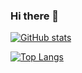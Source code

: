 ### Hi there 👋

[![GitHub stats](https://github-readme-stats.vercel.app/api?username=skeptycal&count_private=true&show_icons=true&theme=nightowl&include_all_commits&hide=contribs)](https://github.com/anuraghazra/github-readme-stats)

[![Top Langs](https://github-readme-stats.vercel.app/api/top-langs/?username=skeptycal&langs_count=10&layout=compact&theme=nightowl)](https://github.com/anuraghazra/github-readme-stats)

<!--
**skeptycal/skeptycal** is a ✨ _special_ ✨ repository because its `README.md` (this file) appears on your GitHub profile.

Here are some ideas to get you started:

- 🔭 I’m currently working on ...
- 🌱 I’m currently learning ...
- 👯 I’m looking to collaborate on ...
- 🤔 I’m looking for help with ...
- 💬 Ask me about ...
- 📫 How to reach me: ...
- 😄 Pronouns: ...
- ⚡ Fun fact: ...
-->